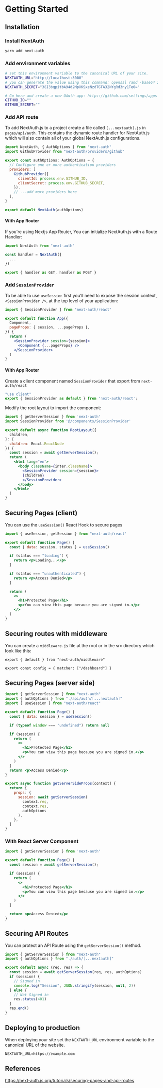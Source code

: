 # Getting Started

## Installation

### Install NextAuth

```bash npm2yarn2pnpm
yarn add next-auth
```

### Add environment variables

```sh title=".env.local"
# set this environment variable to the canonical URL of your site.
NEXTAUTH_URL="http://localhost:3000"
# you can generate the value using this command: openssl rand -base64 32
NEXTAUTH_SECRET="38I3bqpitbA94d2MpXKSxeNzdTGTA32NYgRd3ny1Te0="

# Go here and create a new OAuth app: https://github.com/settings/apps
GITHUB_ID=""
GITHUB_SECRET=""
```

### Add API route

To add NextAuth.js to a project create a file called `[...nextauth].js` in `pages/api/auth`. This contains the dynamic route handler for NextAuth.js which will also contain all of your global NextAuth.js configurations.

```javascript title="pages/api/auth/[...nextauth].js" showLineNumbers
import NextAuth, { AuthOptions } from "next-auth"
import GithubProvider from "next-auth/providers/github"

export const authOptions: AuthOptions = {
  // Configure one or more authentication providers
  providers: [
    GithubProvider({
      clientId: process.env.GITHUB_ID,
      clientSecret: process.env.GITHUB_SECRET,
    }),
    // ...add more providers here
  ],
}

export default NextAuth(authOptions)
```

#### With App Router

If you're using Nextjs App Router, You can initialize NextAuth.js with a Route Handler:

```javascript title="/app/api/auth/[...nextauth]/route.ts"
import NextAuth from "next-auth"

const handler = NextAuth({
  ...
})

export { handler as GET, handler as POST }
```


### Add `SessionProvider`

To be able to use `useSession` first you'll need to expose the session context, `<SessionProvider />`, at the top level of your application:

```jsx title="pages/_app.jsx" showLineNumbers
import { SessionProvider } from "next-auth/react"

export default function App({
  Component,
  pageProps: { session, ...pageProps },
}) {
  return (
    <SessionProvider session={session}>
      <Component {...pageProps} />
    </SessionProvider>
  )
}
```

#### With App Router

Create a client component named `SessionProvider` that export 
from `next-auth/react`

```jsx title="components/SessionProvider.ts"
"use client"
export { SessionProvider as default } from 'next-auth/react';
```

Modify the root layout to import the component:

```jsx title="app/layout.tsx"
import { getServerSession } from 'next-auth'
import SessionProvider from '@/components/SessionProvider'

export default async function RootLayout({
  children,
}: {
  children: React.ReactNode
}) {
  const session = await getServerSession();
  return (
    <html lang="en">
      <body className={inter.className}>
        <SessionProvider session={session}>
        {children}
        </SessionProvider>
      </body>
    </html>
  )
}
```

## Securing Pages (client)

You can use the `useSession()` React Hook to secure pages

```jsx title="components/login-btn.jsx" showLineNumbers
import { useSession, getSession } from "next-auth/react"

export default function Page() {
  const { data: session, status } = useSession()

  if (status === "loading") {
    return <p>Loading...</p>
  }

  if (status === "unauthenticated") {
    return <p>Access Denied</p>
  }

  return (
    <>
      <h1>Protected Page</h1>
      <p>You can view this page because you are signed in.</p>
    </>
  )
}
```

## Securing routes with middleware

You can create a `middleware.js` file at the root or in the src directory which look like this:

```tsx
export { default } from "next-auth/middleware"

export const config = { matcher: ["/dashboard"] }
```


## Securing Pages (server side)

```jsx title="pages/api/restricted.js" showLineNumbers
import { getServerSession } from "next-auth"
import { authOptions } from "./api/auth/[...nextauth]"
import { useSession } from "next-auth/react"

export default function Page() {
  const { data: session } = useSession()

  if (typeof window === "undefined") return null

  if (session) {
    return (
      <>
        <h1>Protected Page</h1>
        <p>You can view this page because you are signed in.</p>
      </>
    )
  }
  return <p>Access Denied</p>
}

export async function getServerSideProps(context) {
  return {
    props: {
      session: await getServerSession(
        context.req,
        context.res,
        authOptions
      ),
    },
  }
}
```

### With React Server Component

```jsx
import { getServerSession } from 'next-auth'

export default function Page() {
  const session = await getServerSession();

  if (session) {
    return (
      <>
        <h1>Protected Page</h1>
        <p>You can view this page because you are signed in.</p>
      </>
    )
  }

  return <p>Access Denied</p>
}
```


## Securing API Routes

You can protect an API Route using the `getServerSession()` method.

```javascript title="pages/api/restricted.js" showLineNumbers
import { getServerSession } from "next-auth"
import { authOptions } from "./auth/[...nextauth]"

export default async (req, res) => {
  const session = await getServerSession(req, res, authOptions)
  if (session) {
    // Signed in
    console.log("Session", JSON.stringify(session, null, 2))
  } else {
    // Not Signed in
    res.status(401)
  }
  res.end()
}
```


## Deploying to production

When deploying your site set the `NEXTAUTH_URL` environment variable to the canonical URL of the website.

```
NEXTAUTH_URL=https://example.com
```


## References

https://next-auth.js.org/tutorials/securing-pages-and-api-routes